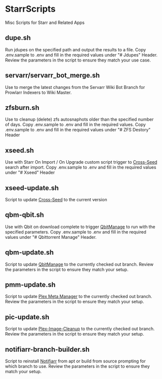 # StarrScripts

Misc Scripts for Starr and Related Apps

## dupe.sh

Run jdupes on the specified path and output the results to a file. Copy .env.sample to .env and fill in the required values under "# Jdupes" Header. Review the parameters in the script to ensure they match your use case.

## servarr/servarr_bot_merge.sh

Use to merge the latest changes from the Servarr Wiki Bot Branch for Prowlarr Indexers to Wiki Master.

## zfsburn.sh

Use to cleanup (delete) zfs autosnaphots older than the specified number of days. Copy .env.sample to .env and fill in the required values. Copy .env.sample to .env and fill in the required values under "# ZFS Destory" Header

## xseed.sh

Use with Starr On Import / On Upgrade custom script trigger to [Cross-Seed](https://github.com/cross-seed/cross-seed) search after import. Copy .env.sample to .env and fill in the required values under "# Xseed" Header

## xseed-update.sh

Script to update [Cross-Seed](https://github.com/cross-seed/cross-seed) to the current version

## qbm-qbit.sh

Use with Qbit on download complete to trigger [QbitManage](https://github.com/StuffAnThings/qbit_manage) to run with the specified parameters. Copy .env.sample to .env and fill in the required values under "# Qbittorrent Manage" Header.

## qbm-update.sh

Script to update [QbitManage](https://github.com/StuffAnThings/qbit_manage) to the currently checked out branch. Review the parameters in the script to ensure they match your setup.

## pmm-update.sh

Script to update [Plex Meta Manager](https://github.com/meisnate12/Plex-Meta-Manager) to the currently checked out branch. Review the parameters in the script to ensure they match your setup.

## pic-update.sh

Script to update [Plex-Image-Cleanup](https://github.com/meisnate12/Plex-Image-Cleanup) to the currently checked out branch. Review the parameters in the script to ensure they match your setup.

## notifiarr-branch-builder.sh

Script to reinstall [Notifiarr](https://github.com/Notifiarr/notifiarr) from apt or build from source prompting for which branch to use. Review the parameters in the script to ensure they match your setup.

